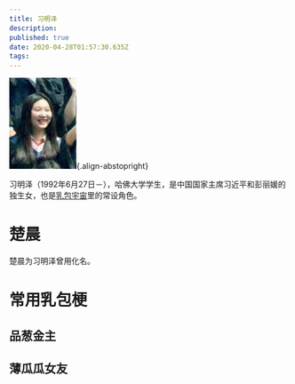 ```yaml
---
title: 习明泽
description: 
published: true
date: 2020-04-28T01:57:30.635Z
tags: 
---
```


![xi-ming-ze.jpg](/portraits/nonfiction/xi-ming-ze.jpg){.align-abstopright}

习明泽（1992年6月27日－），哈佛大学学生，是中国国家主席习近平和彭丽媛的独生女，也是[乳包宇宙](/zh/encyclopedia-winnica)里的常设角色。

# 楚晨
楚晨为习明泽曾用化名。

# 常用乳包梗
## 品葱金主

## 薄瓜瓜女友

